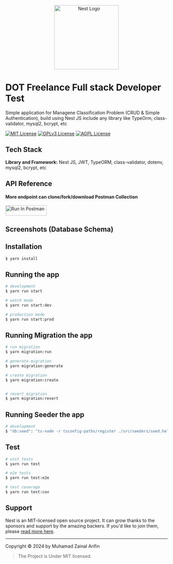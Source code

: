 <p align="center">
  <a href="http://nestjs.com/" target="blank"><img src="https://nestjs.com/img/logo-small.svg" width="200" alt="Nest Logo" /></a>
</p>

# DOT Freelance Full stack Developer Test

Simple application for Managene Classification Problem (CRUD & Simple Authentication), build using Nest JS include any library like TypeOrm, class-validator, mysql2, bcrypt, etc

[![MIT License](https://img.shields.io/badge/License-MIT-green.svg)](https://choosealicense.com/licenses/mit/)
[![GPLv3 License](https://img.shields.io/badge/License-GPL%20v3-yellow.svg)](https://opensource.org/licenses/)
[![AGPL License](https://img.shields.io/badge/license-AGPL-blue.svg)](http://www.gnu.org/licenses/agpl-3.0)

## Tech Stack

**Library and Framework:** Nest JS, JWT, TypeORM, class-validator, dotenv, mysql2, bcrypt, etc

## API Reference

#### More endpoint can clone/fork/download Postman Collection

[<img src="https://run.pstmn.io/button.svg" alt="Run In Postman" style="width: 128px; height: 32px;">](https://app.getpostman.com/run-collection/9050639-6f5d5e2e-397e-429f-9151-57958a5967aa?action=collection%2Ffork&source=rip_markdown&collection-url=entityId%3D9050639-6f5d5e2e-397e-429f-9151-57958a5967aa%26entityType%3Dcollection%26workspaceId%3D787eb70b-18d3-4d91-a5c7-3ed85a03a64e)

## Screenshots (Database Schema)

## Installation

```bash
$ yarn install
```

## Running the app

```bash
# development
$ yarn run start

# watch mode
$ yarn run start:dev

# production mode
$ yarn run start:prod
```

## Running Migration the app

```bash
# run migration
$ yarn migration:run

# generate migration
$ yarn migration:generate

# create migration
$ yarn migration:create


# revert migration
$ yarn migration:revert
```

## Running Seeder the app

```bash
# development
$ "db:seed": "ts-node -r tsconfig-paths/register ./src/seeders/seed.helper.ts"

```

## Test

```bash
# unit tests
$ yarn run test

# e2e tests
$ yarn run test:e2e

# test coverage
$ yarn run test:cov
```

## Support

Nest is an MIT-licensed open source project. It can grow thanks to the sponsors and support by the amazing backers. If you'd like to join them, please [read more here](https://docs.nestjs.com/support).

---

Copyright © 2024 by Muhamad Zainal Arifin

> The Project is Under MIT licensed.
